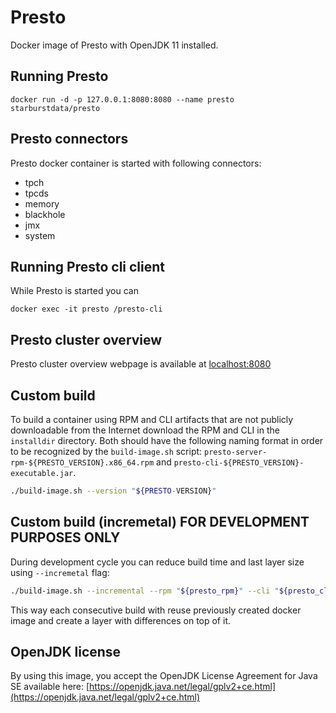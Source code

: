# Presto

Docker image of Presto with OpenJDK 11 installed.

## Running Presto

    docker run -d -p 127.0.0.1:8080:8080 --name presto starburstdata/presto

## Presto connectors

Presto docker container is started with following connectors:
* tpch
* tpcds
* memory
* blackhole
* jmx
* system

## Running Presto cli client

While Presto is started you can

    docker exec -it presto /presto-cli

## Presto cluster overview

Presto cluster overview webpage is available at [localhost:8080](http://localhost:8080)

## Custom build

To build a container using RPM and CLI artifacts that are not publicly downloadable from the
Internet download the RPM and CLI in the `installdir` directory. Both should have the following
naming format in order to be recognized by the `build-image.sh` script:
`presto-server-rpm-${PRESTO_VERSION}.x86_64.rpm` and
`presto-cli-${PRESTO_VERSION}-executable.jar`.

```bash
./build-image.sh --version "${PRESTO-VERSION}"
```

## Custom build (incremetal) FOR DEVELOPMENT PURPOSES ONLY

During development cycle you can reduce build time and last layer size using `--incremetal` flag:
```bash
./build-image.sh --incremental --rpm "${presto_rpm}" --cli "${presto_cli}" --version "${presto_version}"
```
This way each consecutive build with reuse previously created docker image and create a layer with differences on top of it.

## OpenJDK license

By using this image, you accept the OpenJDK License Agreement for Java SE available here:
[https://openjdk.java.net/legal/gplv2+ce.html](https://openjdk.java.net/legal/gplv2+ce.html)
